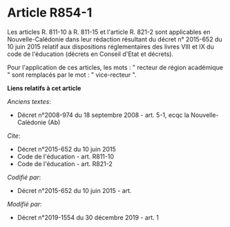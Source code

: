 # Article R854-1

Les articles R. 811-10 à R. 811-15 et l'article R. 821-2 sont applicables en Nouvelle-Calédonie dans leur rédaction résultant
du décret n° 2015-652 du 10 juin 2015 relatif aux dispositions réglementaires des livres VIII et IX du code de l'éducation
(décrets en Conseil d'Etat et décrets).

Pour l'application de ces articles, les mots : " recteur de région académique " sont remplacés par le mot : " vice-recteur ".

**Liens relatifs à cet article**

_Anciens textes_:

  - Décret n°2008-974 du 18 septembre 2008 - art. 5-1, ecqc la Nouvelle-Calédonie (Ab)

_Cite_:

  - Décret n°2015-652 du 10 juin 2015
  - Code de l'éducation - art. R811-10
  - Code de l'éducation - art. R821-2

_Codifié par_:

  - Décret n°2015-652 du 10 juin 2015 - art.

_Modifié par_:

  - Décret n°2019-1554 du 30 décembre 2019 - art. 1
